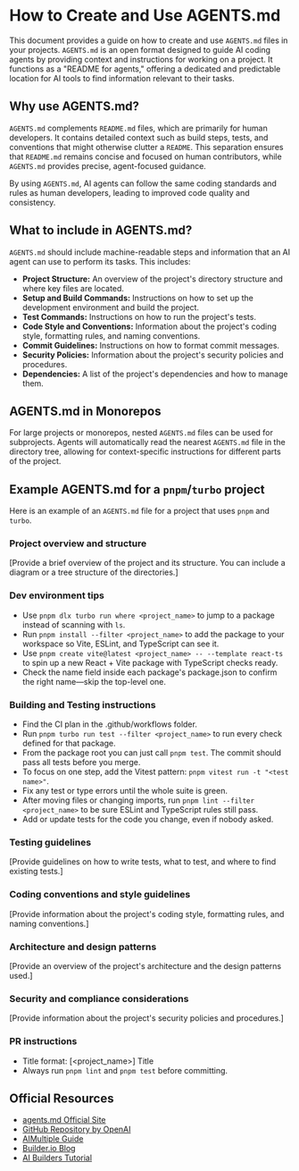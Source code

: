 # How to Create and Use AGENTS.md

This document provides a guide on how to create and use `AGENTS.md` files in
your projects. `AGENTS.md` is an open format designed to guide AI coding agents
by providing context and instructions for working on a project. It functions as
a "README for agents," offering a dedicated and predictable location for AI
tools to find information relevant to their tasks.

## Why use AGENTS.md?

`AGENTS.md` complements `README.md` files, which are primarily for human
developers. It contains detailed context such as build steps, tests, and
conventions that might otherwise clutter a `README`. This separation ensures
that `README.md` remains concise and focused on human contributors, while
`AGENTS.md` provides precise, agent-focused guidance.

By using `AGENTS.md`, AI agents can follow the same coding standards and rules
as human developers, leading to improved code quality and consistency.

## What to include in AGENTS.md?

`AGENTS.md` should include machine-readable steps and information that an AI
agent can use to perform its tasks. This includes:

* **Project Structure:** An overview of the project's directory structure and
  where key files are located.
* **Setup and Build Commands:** Instructions on how to set up the development
  environment and build the project.
* **Test Commands:** Instructions on how to run the project's tests.
* **Code Style and Conventions:** Information about the project's coding style,
  formatting rules, and naming conventions.
* **Commit Guidelines:** Instructions on how to format commit messages.
* **Security Policies:** Information about the project's security policies and
  procedures.
* **Dependencies:** A list of the project's dependencies and how to manage
  them.

## AGENTS.md in Monorepos

For large projects or monorepos, nested `AGENTS.md` files can be used for
subprojects. Agents will automatically read the nearest `AGENTS.md` file in the
directory tree, allowing for context-specific instructions for different parts
of the project.

## Example AGENTS.md for a `pnpm`/`turbo` project

Here is an example of an `AGENTS.md` file for a project that uses `pnpm` and
`turbo`.

### Project overview and structure

[Provide a brief overview of the project and its structure. You can include a
diagram or a tree structure of the directories.]

### Dev environment tips

* Use `pnpm dlx turbo run where <project_name>` to jump to a package instead of
  scanning with `ls`.
* Run `pnpm install --filter <project_name>` to add the package to your
  workspace so Vite, ESLint, and TypeScript can see it.
* Use `pnpm create vite@latest <project_name> -- --template react-ts` to spin
  up a new React + Vite package with TypeScript checks ready.
* Check the name field inside each package's package.json to confirm the right
  name—skip the top-level one.

### Building and Testing instructions

* Find the CI plan in the .github/workflows folder.
* Run `pnpm turbo run test --filter <project_name>` to run every check defined
  for that package.
* From the package root you can just call `pnpm test`. The commit should pass
  all tests before you merge.
* To focus on one step, add the Vitest pattern:
  `pnpm vitest run -t "<test name>"`.
* Fix any test or type errors until the whole suite is green.
* After moving files or changing imports, run
  `pnpm lint --filter <project_name>` to be sure ESLint and TypeScript rules
  still pass.
* Add or update tests for the code you change, even if nobody asked.

### Testing guidelines

[Provide guidelines on how to write tests, what to test, and where to find
existing tests.]

### Coding conventions and style guidelines

[Provide information about the project's coding style, formatting rules, and
naming conventions.]

### Architecture and design patterns

[Provide an overview of the project's architecture and the design patterns
used.]

### Security and compliance considerations

[Provide information about the project's security policies and procedures.]

### PR instructions

* Title format: [<project_name>] Title
* Always run `pnpm lint` and `pnpm test` before committing.

## Official Resources

* [agents.md Official Site](https://agents.md)
* [GitHub Repository by OpenAI](https://github.com/openai/agents-md)
* [AIMultiple Guide](https://research.aimultiple.com/agents-md/)
* [Builder.io Blog](https://www.builder.io/blog/agents-md)
* [AI Builders Tutorial](https://tutorial.aibuilders.dev/agets-md)
